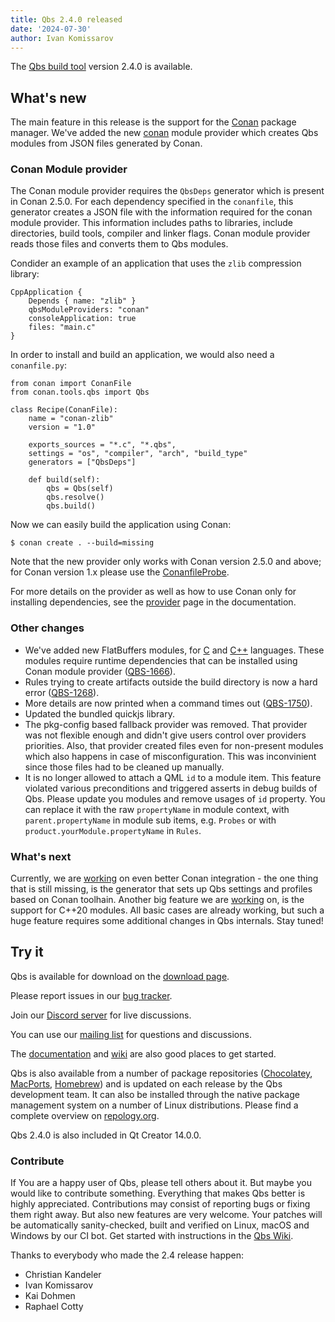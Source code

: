 ```yaml
---
title: Qbs 2.4.0 released
date: '2024-07-30'
author: Ivan Komissarov
---
```


The [Qbs build tool](http://qbs.io) version 2.4.0 is available.

## What's new

The main feature in this release is the support for the [Conan](https://conan.io) package
manager. We've added the new [conan](https://qbs.io//docs/qml-qbsmoduleproviders-conan/) module
provider which creates Qbs modules from JSON files generated by Conan.

<!--more-->

### Conan Module provider

The Conan module provider requires the `QbsDeps` generator which is present in Conan 2.5.0.
For each dependency specified in the `conanfile`, this generator creates a JSON file with
the information required for the conan module provider. This information includes paths to
libraries, include directories, build tools, compiler and linker flags.
Conan module provider reads those files and converts them to Qbs modules.

Condider an example of an application that uses the `zlib` compression library:
```
CppApplication {
    Depends { name: "zlib" }
    qbsModuleProviders: "conan"
    consoleApplication: true
    files: "main.c"
}
```

In order to install and build an application, we would also need a `conanfile.py`:
```
from conan import ConanFile
from conan.tools.qbs import Qbs

class Recipe(ConanFile):
    name = "conan-zlib"
    version = "1.0"

    exports_sources = "*.c", "*.qbs",
    settings = "os", "compiler", "arch", "build_type"
    generators = ["QbsDeps"]

    def build(self):
        qbs = Qbs(self)
        qbs.resolve()
        qbs.build()
```

Now we can easily build the application using Conan:
```
$ conan create . --build=missing
```

Note that the new provider only works with Conan version 2.5.0 and above; for Conan version 1.x
please use the [ConanfileProbe](http://localhost/~abbapoh/qbs-io//docs/qml-qbsprobes-conanfileprobe/).

For more details on the provider as well as how to use Conan only for installing dependencies,
see the [provider](https://qbs.io//docs/qml-qbsmoduleproviders-conan/) page in the documentation.

### Other changes
* We've added new FlatBuffers modules, for [C](https://qbs.io//docs/qml-qbsmodules-flatbuf-c/)
  and [C++](https://qbs.io//docs/qml-qbsmodules-flatbuf-cpp/) languages. These modules require
  runtime dependencies that can be installed using Conan module provider
  ([QBS-1666](https://bugreports.qt.io/projects/QBS/issues/QBS-1666)).
* Rules trying to create artifacts outside the build directory is now a hard error
  ([QBS-1268](https://bugreports.qt.io/projects/QBS/issues/QBS-1268)).
* More details are now printed when a command times out
  ([QBS-1750](https://bugreports.qt.io/projects/QBS/issues/QBS-1750)).
* Updated the bundled quickjs library.
* The pkg-config based fallback provider was removed. That provider was not flexible enough and
  didn't give users control over providers priorities. Also, that provider created files
  even for non-present modules which also happens in case of misconfiguration. This was
  inconvinient since those files had to be cleaned up manually.
* It is no longer allowed to attach a QML `id` to a module item. This feature violated various
  preconditions and triggered asserts in debug builds of Qbs. Please update you modules and remove
  usages of `id` property. You can replace it with the raw `propertyName` in module context, with
  `parent.propertyName` in module sub items, e.g. `Probes` or with
  `product.yourModule.propertyName` in `Rules`.

### What's next

Currently, we are [working](https://github.com/conan-io/conan/pulls) on even better Conan
integration - the one thing that is still missing, is the generator that sets up Qbs settings
and profiles based on Conan toolhain.
Another big feature we are [working](https://codereview.qt-project.org/c/qbs/qbs/+/387822) on, is
the support for C++20 modules. All basic cases are already working, but such a huge feature
requires some additional changes in Qbs internals. Stay tuned!

## Try it

Qbs is available for download on the
[download page](https://download.qt.io/official_releases/qbs/2.4.0/).

Please report issues in our [bug tracker](https://bugreports.qt.io/browse/QBS/).

Join our [Discord server](https://discord.gg/zhMHvC5GNa) for live discussions.

You can use our [mailing list](https://lists.qt-project.org/mailman/listinfo/qbs) for questions
and discussions.

The [documentation](https://qbs.io/docs/index.html)
and [wiki](https://wiki.qt.io/Qbs) are also good places to get started.

Qbs is also available from a number of package repositories
([Chocolatey](https://chocolatey.org/packages/qbs),
[MacPorts](https://www.macports.org/ports.php?by=name&substr=qbs),
[Homebrew](https://formulae.brew.sh/formula/qbs)) and is updated on each
release by the Qbs development team. It can also be installed through
the native package management system on a number of Linux distributions.
Please find a complete overview on
[repology.org](https://repology.org/project/qbs/versions).

Qbs 2.4.0 is also included in Qt Creator 14.0.0.

### Contribute
If You are a happy user of Qbs, please tell others about it. But maybe you would
like to contribute something. Everything that makes Qbs better is highly
appreciated. Contributions may consist of reporting bugs or fixing them right
away. But also new features are very welcome. Your patches will be automatically
sanity-checked, built and verified on Linux, macOS and Windows by our CI bot.
Get started with instructions in the [Qbs Wiki](https://wiki.qt.io/Qbs).

Thanks to everybody who made the 2.4 release happen:

* Christian Kandeler
* Ivan Komissarov
* Kai Dohmen
* Raphael Cotty
